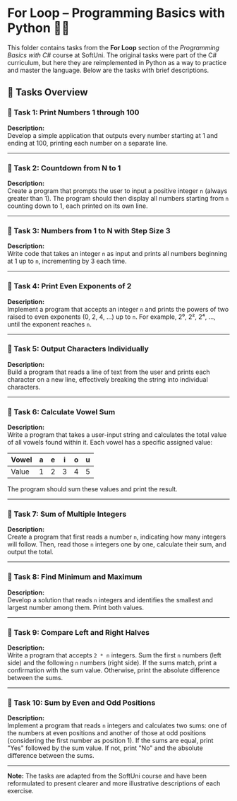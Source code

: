 # For Loop – Programming Basics with Python 🧑‍💻

This folder contains tasks from the **For Loop** section of the _Programming Basics with C#_ course at SoftUni. The original tasks were part of the C# curriculum, but here they are reimplemented in Python as a way to practice and master the language. Below are the tasks with brief descriptions.

## 🔧 Tasks Overview

### 📝 Task 1: Print Numbers 1 through 100  
**Description:**  
Develop a simple application that outputs every number starting at 1 and ending at 100, printing each number on a separate line.

---

### 📝 Task 2: Countdown from N to 1  
**Description:**  
Create a program that prompts the user to input a positive integer `n` (always greater than 1). The program should then display all numbers starting from `n` counting down to 1, each printed on its own line.

---

### 📝 Task 3: Numbers from 1 to N with Step Size 3  
**Description:**  
Write code that takes an integer `n` as input and prints all numbers beginning at 1 up to `n`, incrementing by 3 each time.

---

### 📝 Task 4: Print Even Exponents of 2  
**Description:**  
Implement a program that accepts an integer `n` and prints the powers of two raised to even exponents (0, 2, 4, ...) up to `n`. For example, 2⁰, 2², 2⁴, ..., until the exponent reaches `n`.

---

### 📝 Task 5: Output Characters Individually  
**Description:**  
Build a program that reads a line of text from the user and prints each character on a new line, effectively breaking the string into individual characters.

---

### 📝 Task 6: Calculate Vowel Sum  
**Description:**  
Write a program that takes a user-input string and calculates the total value of all vowels found within it. Each vowel has a specific assigned value:

| Vowel | a | e | i | o | u |
|-------|---|---|---|---|---|
| Value | 1 | 2 | 3 | 4 | 5 |

The program should sum these values and print the result.

---

### 📝 Task 7: Sum of Multiple Integers  
**Description:**  
Create a program that first reads a number `n`, indicating how many integers will follow. Then, read those `n` integers one by one, calculate their sum, and output the total.

---

### 📝 Task 8: Find Minimum and Maximum  
**Description:**  
Develop a solution that reads `n` integers and identifies the smallest and largest number among them. Print both values.

---

### 📝 Task 9: Compare Left and Right Halves 
**Description:**  
Write a program that accepts `2 * n` integers. Sum the first `n` numbers (left side) and the following `n` numbers (right side). If the sums match, print a confirmation with the sum value. Otherwise, print the absolute difference between the sums.

---

### 📝 Task 10: Sum by Even and Odd Positions  
**Description:**  
Implement a program that reads `n` integers and calculates two sums: one of the numbers at even positions and another of those at odd positions (considering the first number as position 1). If the sums are equal, print "Yes" followed by the sum value. If not, print "No" and the absolute difference between the sums.

---

**Note:** The tasks are adapted from the SoftUni course and have been reformulated to present clearer and more illustrative descriptions of each exercise.

